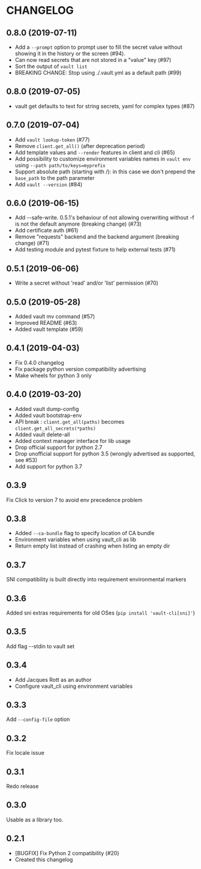 CHANGELOG
=========

0.8.0 (2019-07-11)
------------------

- Add a `--prompt` option to prompt user to fill the secret value without showing it in the history or the screen (#94).
- Can now read secrets that are not stored in a "value" key (#97)
- Sort the output of `vault list`
- BREAKING CHANGE: Stop using ./.vault.yml as a default path (#99)

0.8.0 (2019-07-05)
------------------

- vault get defaults to text for string secrets, yaml for complex types (#87)

0.7.0 (2019-07-04)
------------------

- Add `vault lookup-token` (#77)
- Remove `client.get_all()` (after deprecation period)
- Add template values and `--render` features in client and cli (#65)
- Add possibility to customize environment variables names in `vault env` using
  `--path path/to/keys=myprefix`
- Support absolute path (starting with /): in this case we don't prepend
  the `base_path` to the path parameter
- Add `vault --version` (#84)

0.6.0 (2019-06-15)
------------------

- Add --safe-write. 0.5.1's behaviour of not allowing overwriting without -f is not the default anymore (breaking change) (#73)
- Add certificate auth (#61)
- Remove "requests" backend and the backend argument (breaking change) (#71)
- Add testing module and pytest fixture to help external tests (#71)

0.5.1 (2019-06-06)
------------------

- Write a secret without 'read' and/or 'list' permission (#70)

0.5.0 (2019-05-28)
------------------

- Added vault mv command (#57)
- Improved README (#63)
- Added vault template (#59)

0.4.1 (2019-04-03)
------------------

- Fix 0.4.0 changelog
- Fix package python version compatibility advertising
- Make wheels for python 3 only

0.4.0 (2019-03-20)
------------------

- Added vault dump-config
- Added vault bootstrap-env
- API break : `client.get_all(paths)` becomes `client.get_all_secrets(*paths)`
- Added vault delete-all
- Added context manager interface for lib usage
- Drop official support for python 2.7
- Drop unofficial support for python 3.5 (wrongly advertised as supported, see #53)
- Add support for python 3.7

0.3.9
-----

Fix Click to version 7 to avoid env precedence problem

0.3.8
-----

- Added `--ca-bundle` flag to specify location of CA bundle
- Environment variables when using vault_cli as lib
- Return empty list instead of crashing when listing an empty dir

0.3.7
-----

SNI compatibility is built directly into requirement environmental markers

0.3.6
-----

Added sni extras requirements for old OSes (`pip install 'vault-cli[sni]'`)

0.3.5
-----

Add flag --stdin to vault set

0.3.4
-----

- Add Jacques Rott as an author
- Configure vault_cli using environment variables

0.3.3
-----

Add `--config-file` option

0.3.2
-----

Fix locale issue

0.3.1
-----

Redo release

0.3.0
-----

Usable as a library too.

0.2.1
-----

* [BUGFIX] Fix Python 2 compatibility (#20)
* Created this changelog
